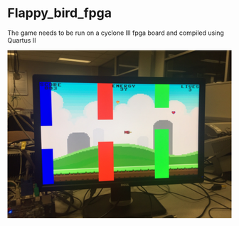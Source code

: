 # Flappy_bird_fpga

The game needs to be run on a cyclone III fpga board and compiled using Quartus II



![](https://github.com/tom277/Flappy_bird_fpga/blob/master/IMG_0845.JPG)
